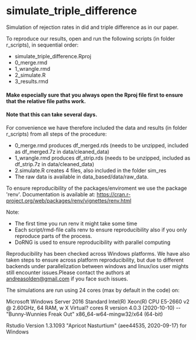 # simulate_triple_difference

Simulation of rejection rates in did and triple difference as in our paper. 

To reproduce our results, open and run the following scripts (in folder r_scripts), in sequential order: 

* simulate_triple_difference.Rproj
* 0_merge.rmd 
* 1_wrangle.rmd
* 2_simulate.R
* 3_results.rmd

#### Make especially sure that you always open the Rproj file first to ensure that the relative file paths work. 

#### Note that this can take several days. 

For convenience we have therefore included the data and results (in folder r_scripts) from all steps of the procedure: 

* 0_merge.rmd produces df_merged.rds (needs to be unzipped, included as df_merged.7z in data/cleaned_data)
* 1_wrangle.rmd produces df_strip.rds (needs to be unzipped, included as df_strip.7z in data/cleaned_data)
* 2.simulate.R creates 4 files, also included in the folder sim_res
* The raw data is available in data_based/data/raw_data. 

To ensure reproducibility of the packages/enviroment we use the package 'renv'. Documentation is available at: https://cran.r-project.org/web/packages/renv/vignettes/renv.html

Note: 

* The first time you run renv it might take some time 
* Each script/rmd-file calls renv to ensure reproducibility also if you only reproduce parts of the process. 
* DoRNG is used to ensure reproducibility with parallel computing 

Reproducibility has been checked across Windows platforms. We have also taken steps to ensure across platform reproducibility, but due to different backends under parallelization between windows and linux/ios user mights still encounter issues.Please contact the authors at andreasolden@gmail.com if you face such issues. 

The simulations are run using 24 cores (max by default in the code) on: 

Microsoft Windows Server 2016 Standard
Intel(R) Xeon(R) CPU E5-2660 v2 @ 2.60GHz, 64 RAM, w X Virtual? cores
R version 4.0.3 (2020-10-10) -- "Bunny-Wunnies Freak Out"
x86_64-w64-mingw32/x64 (64-bit)

Rstudio Version 1.3.1093
"Apricot Nasturtium" (aee44535, 2020-09-17) for Windows
